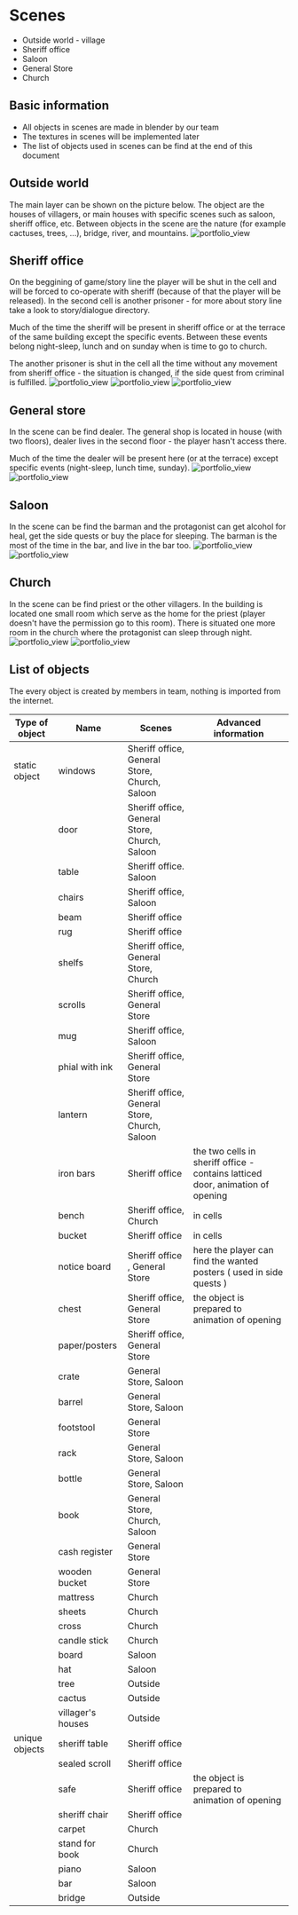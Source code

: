# Scenes
 - Outside world - village
 - Sheriff office
 - Saloon
 - General Store
 - Church
 
## Basic information
 - All objects in scenes are made in blender by our team
 - The textures in scenes will be implemented later
 - The list of objects used in scenes can be find at the end of this document

## Outside world
The main layer can be shown on the picture below. The object are the houses of villagers, or main houses with specific scenes such as saloon, sheriff office, etc. Between objects in the scene are the nature (for example cactuses, trees, ...), bridge, river, and mountains.
<img alt="portfolio_view" src="Documentation/photos/Outside_MAIN.PNG">

## Sheriff office
 On the beggining of game/story line the player will be shut in the cell and will be forced to co-operate with sheriff (because of that the player will be released). In the second cell is another prisoner - for more about story line take a look to story/dialogue directory.
 
 Much of the time the sheriff will be present in sheriff office or at the terrace of the same building except the specific events. Between these events belong night-sleep, lunch and on sunday when is time to go to church. 
 
 The another prisoner is shut in the cell all the time without any movement from sheriff office - the situation is changed, if the side quest from criminal is fulfilled.
<img alt="portfolio_view" src="Documentation/photos/SheriffOffice_MAIN.PNG"> 
<img alt="portfolio_view" src="Documentation/photos/SheriffOffice_MAIN2.PNG">
<img alt="portfolio_view" src="Documentation/photos/SheriffOffice_Desk.PNG">

## General store
In the scene can be find dealer. The general shop is located in house (with two floors), dealer lives in the second floor - the player hasn't access there.  

Much of the time the dealer will be present here (or at the terrace) except specific events (night-sleep, lunch time, sunday). 
<img alt="portfolio_view" src="Documentation/photos/General_Store_MAIN1.PNG">
<img alt="portfolio_view" src="Documentation/photos/General_Store_MAIN2.PNG">

## Saloon
In the scene can be find the barman and the protagonist can get alcohol for heal, get the side quests or buy the place for sleeping. The barman is the most of the time in the bar, and live in the bar too. 
<img alt="portfolio_view" src="Documentation/photos/Saloon_MAIN1.PNG">
<img alt="portfolio_view" src="Documentation/photos/Saloon_MAIN2.PNG">

## Church
In the scene can be find priest or the other villagers. In the building is located one small room which serve as the home for the priest (player doesn't have the permission go to this room). There is situated one more room in the church where the protagonist can sleep through night. 
<img alt="portfolio_view" src="Documentation/photos/Church_MAIN1.PNG">
<img alt="portfolio_view" src="Documentation/photos/Church_MAIN2.PNG">

## List of objects
The every object is created by members in team, nothing is imported from the internet. 

|  Type of object |       Name     | Scenes |Advanced information |
|-----------------|----------------|--------|-------------|
|  static object  |     windows    | Sheriff office, General Store, Church, Saloon | |
|                 |      door      | Sheriff office, General Store, Church, Saloon | |
|                 |      table     | Sheriff office. Saloon | |
|                 |      chairs    | Sheriff office, Saloon | |
|                 |      beam      | Sheriff office | |
|                 |      rug       | Sheriff office | |
|                 |     shelfs     | Sheriff office, General Store, Church | |
|                 |     scrolls    | Sheriff office, General Store | | 
|                 |      mug       | Sheriff office, Saloon | |
|                 | phial with ink | Sheriff office, General Store | |
|                 |     lantern    | Sheriff office, General Store, Church, Saloon | |
|                 |   iron bars    | Sheriff office | the two cells in sheriff office - contains latticed door, animation of opening |
|                 |     bench      | Sheriff office, Church | in cells |
|                 |    bucket      | Sheriff office | in cells |
|                 |  notice board  | Sheriff office , General Store | here the player can find the wanted posters ( used in side quests ) |
|                 |      chest     | Sheriff office, General Store | the object is prepared to animation of opening |
|                 |  paper/posters | Sheriff office, General Store | |
|                 |     crate      | General Store, Saloon | |
|                 |     barrel     | General Store, Saloon | |
|                 |   footstool    | General Store | |
|                 |      rack      | General Store, Saloon | |
|                 |     bottle     | General Store, Saloon | |
|                 |      book      | General Store, Church, Saloon | |
|                 |  cash register | General Store | |
|                 |  wooden bucket | General Store | |
|                 |     mattress   | Church | |
|                 |      sheets    | Church | |
|                 |      cross     | Church | |
|                 |   candle stick | Church | |
|                 |     board      | Saloon | |
|                 |      hat       | Saloon | |
|                 |     tree       | Outside | |
|                 |    cactus      | Outside | |
|                 | villager's houses | Outside | |
| unique objects  |  sheriff table | Sheriff office | |
|                 |  sealed scroll | Sheriff office | |
|                 |       safe     | Sheriff office | the object is prepared to animation of opening |
|                 |  sheriff chair | Sheriff office | |
|                 |     carpet     | Church | |
|                 | stand for book | Church | |
|                 |      piano     | Saloon | |
|                 |      bar       | Saloon | |
|                 |    bridge      | Outside | |
 